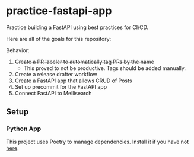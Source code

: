 # practice-fastapi-app
Practice building a FastAPI using best practices for CI/CD.

Here are all of the goals for this repository:

Behavior:
1. ~~Create a PR labeler to automatically tag PRs by the name~~
    - This proved to not be productive. Tags should be added manually.
2. Create a release drafter workflow
3. Create a FastAPI app that allows CRUD of Posts
4. Set up precommit for the FastAPI app
5. Connect FastAPI to Meilisearch

## Setup

### Python App
This project uses Poetry to manage dependencies. Install it if you have not [here](https://python-poetry.org/docs/#installation).  

